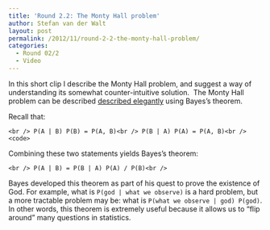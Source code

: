 ```yaml
---
title: 'Round 2.2: The Monty Hall problem'
author: Stefan van der Walt
layout: post
permalink: /2012/11/round-2-2-the-monty-hall-problem/
categories:
  - Round 02/2
  - Video
---
```

In this short clip I describe the Monty Hall problem, and suggest a way of understanding its somewhat counter-intuitive solution.  The Monty Hall problem can be described [described elegantly][1] using Bayes&#8217;s theorem.

Recall that:

`<br />
P(A | B) P(B) = P(A, B)<br />
P(B | A) P(A) = P(A, B)<br />
<code>`</code>

Combining these two statements yields Bayes&#8217;s theorem:

`<br />
P(A | B) = P(B | A) P(A) / P(B)<br />
`

Bayes developed this theorem as part of his quest to prove the existence of God. For example, what is `P(god | what we observe)` is a hard problem, but a more tractable problem may be: what is `P(what we observe | god) P(god)`. In other words, this theorem is extremely useful because it allows us to &#8220;flip around&#8221; many questions in statistics.

 [1]: http://en.wikipedia.org/wiki/Monty_Hall_problem#Bayes.27_theorem